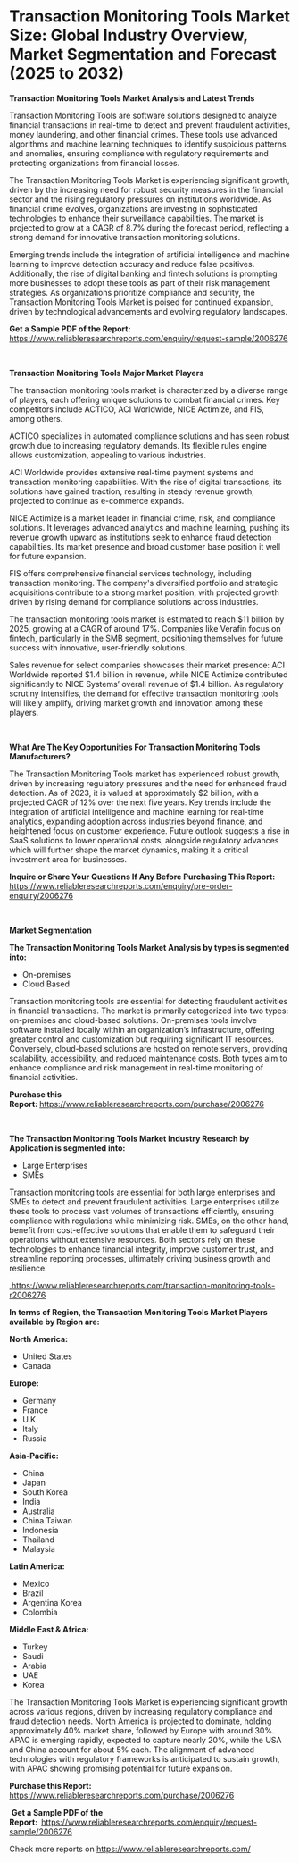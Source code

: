 <p><h1>Transaction Monitoring Tools Market Size: Global Industry Overview, Market Segmentation and Forecast (2025 to 2032)</h1></p><p><strong>Transaction Monitoring Tools Market Analysis and Latest Trends</strong></p>
<p><p>Transaction Monitoring Tools are software solutions designed to analyze financial transactions in real-time to detect and prevent fraudulent activities, money laundering, and other financial crimes. These tools use advanced algorithms and machine learning techniques to identify suspicious patterns and anomalies, ensuring compliance with regulatory requirements and protecting organizations from financial losses.</p><p>The Transaction Monitoring Tools Market is experiencing significant growth, driven by the increasing need for robust security measures in the financial sector and the rising regulatory pressures on institutions worldwide. As financial crime evolves, organizations are investing in sophisticated technologies to enhance their surveillance capabilities. The market is projected to grow at a CAGR of 8.7% during the forecast period, reflecting a strong demand for innovative transaction monitoring solutions.</p><p>Emerging trends include the integration of artificial intelligence and machine learning to improve detection accuracy and reduce false positives. Additionally, the rise of digital banking and fintech solutions is prompting more businesses to adopt these tools as part of their risk management strategies. As organizations prioritize compliance and security, the Transaction Monitoring Tools Market is poised for continued expansion, driven by technological advancements and evolving regulatory landscapes.</p></p>
<p><strong>Get a Sample PDF of the Report:&nbsp;</strong> <a href="https://www.reliableresearchreports.com/enquiry/request-sample/2006276?utm_campaign=3110&utm_medium=2&utm_source=Github&utm_content=ia&utm_term=10032025&utm_id=transaction-monitoring-tools">https://www.reliableresearchreports.com/enquiry/request-sample/2006276</a></p>
<p>&nbsp;</p>
<p><strong>Transaction Monitoring Tools Major Market Players</strong></p>
<p><p>The transaction monitoring tools market is characterized by a diverse range of players, each offering unique solutions to combat financial crimes. Key competitors include ACTICO, ACI Worldwide, NICE Actimize, and FIS, among others.</p><p>ACTICO specializes in automated compliance solutions and has seen robust growth due to increasing regulatory demands. Its flexible rules engine allows customization, appealing to various industries. </p><p>ACI Worldwide provides extensive real-time payment systems and transaction monitoring capabilities. With the rise of digital transactions, its solutions have gained traction, resulting in steady revenue growth, projected to continue as e-commerce expands.</p><p>NICE Actimize is a market leader in financial crime, risk, and compliance solutions. It leverages advanced analytics and machine learning, pushing its revenue growth upward as institutions seek to enhance fraud detection capabilities. Its market presence and broad customer base position it well for future expansion.</p><p>FIS offers comprehensive financial services technology, including transaction monitoring. The company's diversified portfolio and strategic acquisitions contribute to a strong market position, with projected growth driven by rising demand for compliance solutions across industries.</p><p>The transaction monitoring tools market is estimated to reach $11 billion by 2025, growing at a CAGR of around 17%. Companies like Verafin focus on fintech, particularly in the SMB segment, positioning themselves for future success with innovative, user-friendly solutions.</p><p>Sales revenue for select companies showcases their market presence: ACI Worldwide reported $1.4 billion in revenue, while NICE Actimize contributed significantly to NICE Systems’ overall revenue of $1.4 billion. As regulatory scrutiny intensifies, the demand for effective transaction monitoring tools will likely amplify, driving market growth and innovation among these players.</p></p>
<p>&nbsp;</p>
<p><strong>What Are The Key Opportunities For Transaction Monitoring Tools Manufacturers?</strong></p>
<p><p>The Transaction Monitoring Tools market has experienced robust growth, driven by increasing regulatory pressures and the need for enhanced fraud detection. As of 2023, it is valued at approximately $2 billion, with a projected CAGR of 12% over the next five years. Key trends include the integration of artificial intelligence and machine learning for real-time analytics, expanding adoption across industries beyond finance, and heightened focus on customer experience. Future outlook suggests a rise in SaaS solutions to lower operational costs, alongside regulatory advances which will further shape the market dynamics, making it a critical investment area for businesses.</p></p>
<p><strong>Inquire or Share Your Questions If Any Before Purchasing This Report:</strong> <a href="https://www.reliableresearchreports.com/enquiry/pre-order-enquiry/2006276?utm_campaign=3110&utm_medium=2&utm_source=Github&utm_content=ia&utm_term=10032025&utm_id=transaction-monitoring-tools">https://www.reliableresearchreports.com/enquiry/pre-order-enquiry/2006276</a></p>
<p>&nbsp;</p>
<p><strong>Market Segmentation</strong></p>
<p><strong>The Transaction Monitoring Tools Market Analysis by types is segmented into:</strong></p>
<p><ul><li>On-premises</li><li>Cloud Based</li></ul></p>
<p><p>Transaction monitoring tools are essential for detecting fraudulent activities in financial transactions. The market is primarily categorized into two types: on-premises and cloud-based solutions. On-premises tools involve software installed locally within an organization’s infrastructure, offering greater control and customization but requiring significant IT resources. Conversely, cloud-based solutions are hosted on remote servers, providing scalability, accessibility, and reduced maintenance costs. Both types aim to enhance compliance and risk management in real-time monitoring of financial activities.</p></p>
<p><strong>Purchase this Report:&nbsp;</strong><a href="https://www.reliableresearchreports.com/purchase/2006276?utm_campaign=3110&utm_medium=2&utm_source=Github&utm_content=ia&utm_term=10032025&utm_id=transaction-monitoring-tools">https://www.reliableresearchreports.com/purchase/2006276</a></p>
<p>&nbsp;</p>
<p><strong>The Transaction Monitoring Tools Market Industry Research by Application is segmented into:</strong></p>
<p><ul><li>Large Enterprises</li><li>SMEs</li></ul></p>
<p><p>Transaction monitoring tools are essential for both large enterprises and SMEs to detect and prevent fraudulent activities. Large enterprises utilize these tools to process vast volumes of transactions efficiently, ensuring compliance with regulations while minimizing risk. SMEs, on the other hand, benefit from cost-effective solutions that enable them to safeguard their operations without extensive resources. Both sectors rely on these technologies to enhance financial integrity, improve customer trust, and streamline reporting processes, ultimately driving business growth and resilience.</p></p>
<p><a href="https://www.reliableresearchreports.com/transaction-monitoring-tools-r2006276?utm_campaign=3110&utm_medium=2&utm_source=Github&utm_content=ia&utm_term=10032025&utm_id=transaction-monitoring-tools">&nbsp;https://www.reliableresearchreports.com/transaction-monitoring-tools-r2006276</a></p>
<p><strong>In terms of Region, the Transaction Monitoring Tools Market Players available by Region are:</strong></p>
<p>
    <p> <strong> North America: </strong>
        <ul>
            <li>United States</li>
            <li>Canada</li>
        </ul>
        </p> 
    <p> <strong> Europe: </strong>
        <ul>
            <li>Germany</li>
            <li>France</li>
            <li>U.K.</li>
            <li>Italy</li>
            <li>Russia</li>
        </ul>
        </p> 
    <p> <strong> Asia-Pacific: </strong>
        <ul>
            <li>China</li>
            <li>Japan</li>
            <li>South Korea</li>
            <li>India</li>
            <li>Australia</li>
            <li>China Taiwan</li>
            <li>Indonesia</li>
            <li>Thailand</li>
            <li>Malaysia</li>
        </ul>
        </p> 
    <p> <strong> Latin America: </strong>
        <ul>
            <li>Mexico</li>
            <li>Brazil</li>
            <li>Argentina Korea</li>
            <li>Colombia</li>
        </ul>
        </p> 
    <p> <strong> Middle East & Africa: </strong>
        <ul>
            <li>Turkey</li>
            <li>Saudi</li>
            <li>Arabia</li>
            <li>UAE</li>
            <li>Korea</li>
        </ul>
    </p>
    </p>
<p><p>The Transaction Monitoring Tools Market is experiencing significant growth across various regions, driven by increasing regulatory compliance and fraud detection needs. North America is projected to dominate, holding approximately 40% market share, followed by Europe with around 30%. APAC is emerging rapidly, expected to capture nearly 20%, while the USA and China account for about 5% each. The alignment of advanced technologies with regulatory frameworks is anticipated to sustain growth, with APAC showing promising potential for future expansion.</p></p>
<p><strong>Purchase this Report: </strong><a href="https://www.reliableresearchreports.com/purchase/2006276?utm_campaign=3110&utm_medium=2&utm_source=Github&utm_content=ia&utm_term=10032025&utm_id=transaction-monitoring-tools">https://www.reliableresearchreports.com/purchase/2006276</a></p>
<p>&nbsp;<strong>Get a Sample PDF of the Report:&nbsp;&nbsp;</strong><a href="https://www.reliableresearchreports.com/enquiry/request-sample/2006276?utm_campaign=3110&utm_medium=2&utm_source=Github&utm_content=ia&utm_term=10032025&utm_id=transaction-monitoring-tools">https://www.reliableresearchreports.com/enquiry/request-sample/2006276</a></p>
<p><strong></strong></p>
<p>Check more reports on <a href="https://www.reliableresearchreports.com/?utm_campaign=3110&utm_medium=2&utm_source=Github&utm_content=ia&utm_term=10032025&utm_id=transaction-monitoring-tools">https://www.reliableresearchreports.com/</a></p>